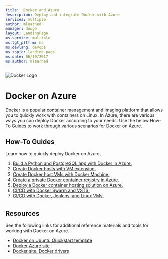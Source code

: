 ```yaml
---
title:  Docker and Azure
description: Deploy and integrate Docker with Azure 
services: multiple
author: mlearned
manager: douge
layout: LandingPage
ms.service: multiple
ms.tgt_pltfrm: na
ms.devlang: devops
ms.topic: landing-page
ms.date: 06/19/2017
ms.author: mlearned
---
```

<div class="content">
    <img src="media/Docker.png" alt="Docker Logo">
    <h1>Docker on Azure</h1>
    <div class="introHolder" style="justify-content: space-between;">
        <div class="intro" style="min-width: 200px">
            <p>
              Docker is a popular container management and imaging platform that allows you to quickly work with containers on Linux. In Azure, there are various ways you can deploy Docker according to your needs. Use the below How-To Guides to work through various scenarios for Docker on Azure.
	    </p>
        </div>
    </div>
<h2>How-To Guides</h2>
<p>Learn how to quickly deploy Docker on Azure.</p>
<ol>
  <li><a href="https://docs.microsoft.com/en-us/azure/app-service-web/app-service-web-tutorial-docker-python-postgresql-app">Build a Python and PostgreSQL app with Docker in Azure.</a></li>
  <li><a href="https://docs.microsoft.com/en-us/azure/virtual-machines/linux/dockerextension">Create Docker hosts with VM extension.</a></li>
  <li><a href="https://docs.microsoft.com/en-us/azure/virtual-machines/linux/docker-machine">Create Docker host VMs with Docker Machine.</a></li>
  <li><a href="https://docs.microsoft.com/en-us/azure/container-registry/container-registry-get-started-portal">Create a private Docker container registry in Azure.</a></li>
  <li><a href="https://docs.microsoft.com/en-us/azure/container-service/container-service-deployment">Deploy a Docker container hosting solution on Azure.</a></li>
  <li><a href="https://docs.microsoft.com/en-us/azure/container-service/container-service-docker-swarm-mode-setup-ci-cd-acs-engine">CI/CD with Docker Swarm and VSTS.</a></li>
  <li><a href="https://docs.microsoft.com/en-us/azure/virtual-machines/linux/tutorial-jenkins-github-docker-cicd">CI/CD with Docker, Jenkins, and Linux VMs.</a></li>
</ol>
<h2 style="margin-top: 36px">Resources</h2>
See the following links for additional reference materials and tools for working with Docker on Azure.
<ul>  
   <li><a href="https://azuremarketplace.microsoft.com/en-us/marketplace/apps/CanonicalandMSOpenTech.DockerOnUbuntuServer1404LTS">Docker on Ubuntu Quickstart template</a></li>
   <li><a href="https://www.docker.com/docker-azure">Docker Azure site</a></li>
   <li><a href="https://docs.docker.com/machine/drivers/azure/">Docker site, Docker drivers</a></li>
</ul>
</div>
